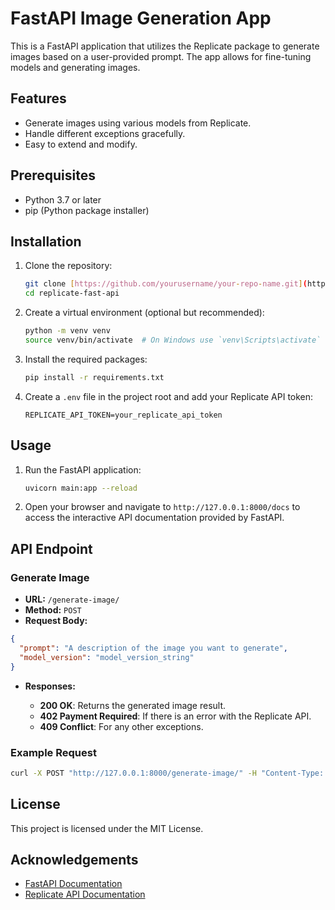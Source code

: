 # FastAPI Image Generation App

This is a FastAPI application that utilizes the Replicate package to generate images based on a user-provided prompt. The app allows for fine-tuning models and generating images.

## Features

- Generate images using various models from Replicate.
- Handle different exceptions gracefully.
- Easy to extend and modify.

## Prerequisites

- Python 3.7 or later
- pip (Python package installer)

## Installation

1. Clone the repository:

   ```bash
   git clone [https://github.com/yourusername/your-repo-name.git](https://github.com/imran6932/replicate-fast-api.git)
   cd replicate-fast-api
   ```
2. Create a virtual environment (optional but recommended):

   ```bash
   python -m venv venv
   source venv/bin/activate  # On Windows use `venv\Scripts\activate`
   ```
3. Install the required packages:

   ```bash
   pip install -r requirements.txt
   ```
4. Create a `.env` file in the project root and add your Replicate API token:

   ```plaintext
   REPLICATE_API_TOKEN=your_replicate_api_token
   ```

## Usage

1. Run the FastAPI application:

   ```bash
   uvicorn main:app --reload
   ```
2. Open your browser and navigate to `http://127.0.0.1:8000/docs` to access the interactive API documentation provided by FastAPI.

## API Endpoint

### Generate Image

- **URL:** `/generate-image/`
- **Method:** `POST`
- **Request Body:**

```json
{
  "prompt": "A description of the image you want to generate",
  "model_version": "model_version_string"
}
```

- **Responses:**

  - **200 OK**: Returns the generated image result.
  - **402 Payment Required**: If there is an error with the Replicate API.
  - **409 Conflict**: For any other exceptions.

### Example Request

```bash
curl -X POST "http://127.0.0.1:8000/generate-image/" -H "Content-Type: application/json" -d '{"prompt": "A futuristic cityscape", "model_version": "replicate/model-version"}'
```

## License

This project is licensed under the MIT License.

## Acknowledgements

- [FastAPI Documentation](https://fastapi.tiangolo.com/)
- [Replicate API Documentation](https://replicate.com/docs)
